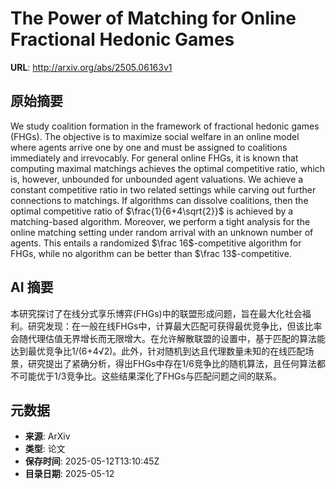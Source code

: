 # The Power of Matching for Online Fractional Hedonic Games

**URL**: http://arxiv.org/abs/2505.06163v1

## 原始摘要

We study coalition formation in the framework of fractional hedonic games
(FHGs). The objective is to maximize social welfare in an online model where
agents arrive one by one and must be assigned to coalitions immediately and
irrevocably. For general online FHGs, it is known that computing maximal
matchings achieves the optimal competitive ratio, which is, however, unbounded
for unbounded agent valuations.
  We achieve a constant competitive ratio in two related settings while carving
out further connections to matchings. If algorithms can dissolve coalitions,
then the optimal competitive ratio of $\frac{1}{6+4\sqrt{2}}$ is achieved by a
matching-based algorithm. Moreover, we perform a tight analysis for the online
matching setting under random arrival with an unknown number of agents. This
entails a randomized $\frac 16$-competitive algorithm for FHGs, while no
algorithm can be better than $\frac 13$-competitive.


## AI 摘要

本研究探讨了在线分式享乐博弈(FHGs)中的联盟形成问题，旨在最大化社会福利。研究发现：在一般在线FHGs中，计算最大匹配可获得最优竞争比，但该比率会随代理估值无界增长而无限增大。在允许解散联盟的设置中，基于匹配的算法能达到最优竞争比1/(6+4√2)。此外，针对随机到达且代理数量未知的在线匹配场景，研究提出了紧确分析，得出FHGs中存在1/6竞争比的随机算法，且任何算法都不可能优于1/3竞争比。这些结果深化了FHGs与匹配问题之间的联系。

## 元数据

- **来源**: ArXiv
- **类型**: 论文
- **保存时间**: 2025-05-12T13:10:45Z
- **目录日期**: 2025-05-12
